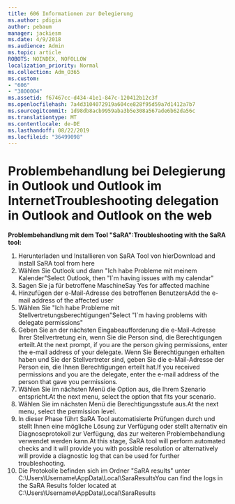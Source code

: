 ```yaml
---
title: 606 Informationen zur Delegierung
ms.author: pdigia
author: pebaum
manager: jackiesm
ms.date: 4/9/2018
ms.audience: Admin
ms.topic: article
ROBOTS: NOINDEX, NOFOLLOW
localization_priority: Normal
ms.collection: Adm_O365
ms.custom:
- "606"
- "3800004"
ms.assetid: f67467cc-d434-41e1-847c-120412b12c3f
ms.openlocfilehash: 7a4d3104072919a604ce828f95d59a7d1412a7b7
ms.sourcegitcommit: 1d98db8acb9959aba3b5e308a567ade6b62da56c
ms.translationtype: MT
ms.contentlocale: de-DE
ms.lasthandoff: 08/22/2019
ms.locfileid: "36499098"
---
```

# <a name="troubleshooting-delegation-in-outlook-and-outlook-on-the-web"></a><span data-ttu-id="10762-102">Problembehandlung bei Delegierung in Outlook und Outlook im Internet</span><span class="sxs-lookup"><span data-stu-id="10762-102">Troubleshooting delegation in Outlook and Outlook on the web</span></span>

<span data-ttu-id="10762-103">**Problembehandlung mit dem Tool "SaRA":**</span><span class="sxs-lookup"><span data-stu-id="10762-103">**Troubleshooting with the SaRA tool:**</span></span>

1. <span data-ttu-id="10762-104">Herunterladen und Installieren von SaRA Tool von hier</span><span class="sxs-lookup"><span data-stu-id="10762-104">Download and install SaRA tool from here</span></span>
1. <span data-ttu-id="10762-105">Wählen Sie Outlook und dann "Ich habe Probleme mit meinem Kalender"</span><span class="sxs-lookup"><span data-stu-id="10762-105">Select Outlook, then "I\`m having issues with my calendar"</span></span>
1. <span data-ttu-id="10762-106">Sagen Sie ja für betroffene Maschine</span><span class="sxs-lookup"><span data-stu-id="10762-106">Say Yes for affected machine</span></span>
1. <span data-ttu-id="10762-107">Hinzufügen der e-Mail-Adresse des betroffenen Benutzers</span><span class="sxs-lookup"><span data-stu-id="10762-107">Add the e-mail address of the affected user</span></span>
1. <span data-ttu-id="10762-108">Wählen Sie "Ich habe Probleme mit Stellvertretungsberechtigungen"</span><span class="sxs-lookup"><span data-stu-id="10762-108">Select "I\`m having problems with delegate permissions"</span></span>
1. <span data-ttu-id="10762-109">Geben Sie an der nächsten Eingabeaufforderung die e-Mail-Adresse Ihrer Stellvertretung ein, wenn Sie die Person sind, die Berechtigungen erteilt.</span><span class="sxs-lookup"><span data-stu-id="10762-109">At the next prompt, if you are the person giving permissions, enter the e-mail address of your delegate.</span></span> <span data-ttu-id="10762-110">Wenn Sie Berechtigungen erhalten haben und Sie der Stellvertreter sind, geben Sie die e-Mail-Adresse der Person ein, die Ihnen Berechtigungen erteilt hat.</span><span class="sxs-lookup"><span data-stu-id="10762-110">If you received permissions and you are the delegate, enter the e-mail address of the person that gave you permissions.</span></span>
1. <span data-ttu-id="10762-111">Wählen Sie im nächsten Menü die Option aus, die Ihrem Szenario entspricht.</span><span class="sxs-lookup"><span data-stu-id="10762-111">At the next menu, select the option that fits your scenario.</span></span>
1. <span data-ttu-id="10762-112">Wählen Sie im nächsten Menü die Berechtigungsstufe aus.</span><span class="sxs-lookup"><span data-stu-id="10762-112">At the next menu, select the permission level.</span></span>
1. <span data-ttu-id="10762-113">In dieser Phase führt SaRA Tool automatisierte Prüfungen durch und stellt Ihnen eine mögliche Lösung zur Verfügung oder stellt alternativ ein Diagnoseprotokoll zur Verfügung, das zur weiteren Problembehandlung verwendet werden kann.</span><span class="sxs-lookup"><span data-stu-id="10762-113">At this stage, SaRA tool will perform automated checks and it will provide you with possible resolution or alternatively will provide a diagnostic log that can be used for further troubleshooting.</span></span>
1. <span data-ttu-id="10762-114">Die Protokolle befinden sich im Ordner "SaRA results" unter C:\Users\Username\AppData\Local\SaraResults</span><span class="sxs-lookup"><span data-stu-id="10762-114">You can find the logs in the SaRA Results folder located at C:\Users\Username\AppData\Local\SaraResults</span></span>
